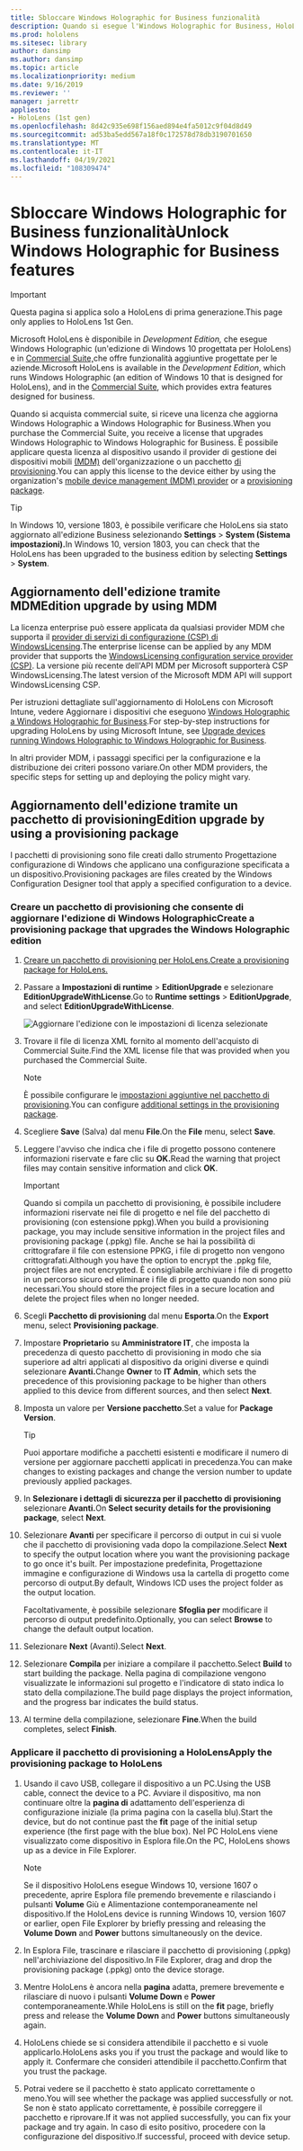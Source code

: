```yaml
---
title: Sbloccare Windows Holographic for Business funzionalità
description: Quando si esegue l'Windows Holographic for Business, HoloLens offre funzionalità aggiuntive progettate per le aziende.
ms.prod: hololens
ms.sitesec: library
author: dansimp
ms.author: dansimp
ms.topic: article
ms.localizationpriority: medium
ms.date: 9/16/2019
ms.reviewer: ''
manager: jarrettr
appliesto:
- HoloLens (1st gen)
ms.openlocfilehash: 8d42c935e698f156aed894e4fa5012c9f04d8d49
ms.sourcegitcommit: ad53ba5edd567a18f0c172578d78db3190701650
ms.translationtype: MT
ms.contentlocale: it-IT
ms.lasthandoff: 04/19/2021
ms.locfileid: "108309474"
---
```

# <a name="unlock-windows-holographic-for-business-features"></a><span data-ttu-id="0e6f6-103">Sbloccare Windows Holographic for Business funzionalità</span><span class="sxs-lookup"><span data-stu-id="0e6f6-103">Unlock Windows Holographic for Business features</span></span>

> [!IMPORTANT]
> <span data-ttu-id="0e6f6-104">Questa pagina si applica solo a HoloLens di prima generazione.</span><span class="sxs-lookup"><span data-stu-id="0e6f6-104">This page only applies to HoloLens 1st Gen.</span></span>

<span data-ttu-id="0e6f6-105">Microsoft HoloLens è disponibile in *Development Edition,* che esegue Windows Holographic (un'edizione di Windows 10 progettata per HoloLens) e in [Commercial Suite,](hololens-commercial-features.md)che offre funzionalità aggiuntive progettate per le aziende.</span><span class="sxs-lookup"><span data-stu-id="0e6f6-105">Microsoft HoloLens is available in the *Development Edition*, which runs Windows Holographic (an edition of Windows 10 that is designed for HoloLens), and in the [Commercial Suite](hololens-commercial-features.md), which provides extra features designed for business.</span></span>

<span data-ttu-id="0e6f6-106">Quando si acquista commercial suite, si riceve una licenza che aggiorna Windows Holographic a Windows Holographic for Business.</span><span class="sxs-lookup"><span data-stu-id="0e6f6-106">When you purchase the Commercial Suite, you receive a license that upgrades Windows Holographic to Windows Holographic for Business.</span></span> <span data-ttu-id="0e6f6-107">È possibile applicare questa licenza al dispositivo usando il provider di gestione dei dispositivi mobili [(MDM)](#edition-upgrade-by-using-mdm) dell'organizzazione o un pacchetto [di provisioning](#edition-upgrade-by-using-a-provisioning-package).</span><span class="sxs-lookup"><span data-stu-id="0e6f6-107">You can apply this license to the device either by using the organization's [mobile device management (MDM) provider](#edition-upgrade-by-using-mdm) or a [provisioning package](#edition-upgrade-by-using-a-provisioning-package).</span></span>

> [!TIP]
> <span data-ttu-id="0e6f6-108">In Windows 10, versione 1803, è possibile verificare che HoloLens sia stato aggiornato all'edizione Business selezionando **Settings**  >  **System (Sistema impostazioni).**</span><span class="sxs-lookup"><span data-stu-id="0e6f6-108">In Windows 10, version 1803, you can check that the HoloLens has been upgraded to the business edition by selecting **Settings** > **System**.</span></span>

## <a name="edition-upgrade-by-using-mdm"></a><span data-ttu-id="0e6f6-109">Aggiornamento dell'edizione tramite MDM</span><span class="sxs-lookup"><span data-stu-id="0e6f6-109">Edition upgrade by using MDM</span></span>

<span data-ttu-id="0e6f6-110">La licenza enterprise può essere applicata da qualsiasi provider MDM che supporta il [provider di servizi di configurazione (CSP) di WindowsLicensing](https://msdn.microsoft.com/library/windows/hardware/dn904983.aspx).</span><span class="sxs-lookup"><span data-stu-id="0e6f6-110">The enterprise license can be applied by any MDM provider that supports the [WindowsLicensing configuration service provider (CSP)](https://msdn.microsoft.com/library/windows/hardware/dn904983.aspx).</span></span> <span data-ttu-id="0e6f6-111">La versione più recente dell'API MDM per Microsoft supporterà CSP WindowsLicensing.</span><span class="sxs-lookup"><span data-stu-id="0e6f6-111">The latest version of the Microsoft MDM API will support WindowsLicensing CSP.</span></span>

<span data-ttu-id="0e6f6-112">Per istruzioni dettagliate sull'aggiornamento di HoloLens con Microsoft Intune, vedere Aggiornare i dispositivi che eseguono [Windows Holographic a Windows Holographic for Business](https://docs.microsoft.com/intune/holographic-upgrade).</span><span class="sxs-lookup"><span data-stu-id="0e6f6-112">For step-by-step instructions for upgrading HoloLens by using Microsoft Intune, see [Upgrade devices running Windows Holographic to Windows Holographic for Business](https://docs.microsoft.com/intune/holographic-upgrade).</span></span>

 <span data-ttu-id="0e6f6-113">In altri provider MDM, i passaggi specifici per la configurazione e la distribuzione dei criteri possono variare.</span><span class="sxs-lookup"><span data-stu-id="0e6f6-113">On other MDM providers, the specific steps for setting up and deploying the policy might vary.</span></span>

## <a name="edition-upgrade-by-using-a-provisioning-package"></a><span data-ttu-id="0e6f6-114">Aggiornamento dell'edizione tramite un pacchetto di provisioning</span><span class="sxs-lookup"><span data-stu-id="0e6f6-114">Edition upgrade by using a provisioning package</span></span>

<span data-ttu-id="0e6f6-115">I pacchetti di provisioning sono file creati dallo strumento Progettazione configurazione di Windows che applicano una configurazione specificata a un dispositivo.</span><span class="sxs-lookup"><span data-stu-id="0e6f6-115">Provisioning packages are files created by the Windows Configuration Designer tool that apply a specified configuration to a device.</span></span>

### <a name="create-a-provisioning-package-that-upgrades-the-windows-holographic-edition"></a><span data-ttu-id="0e6f6-116">Creare un pacchetto di provisioning che consente di aggiornare l'edizione di Windows Holographic</span><span class="sxs-lookup"><span data-stu-id="0e6f6-116">Create a provisioning package that upgrades the Windows Holographic edition</span></span>

1. [<span data-ttu-id="0e6f6-117">Creare un pacchetto di provisioning per HoloLens.</span><span class="sxs-lookup"><span data-stu-id="0e6f6-117">Create a provisioning package for HoloLens.</span></span>](hololens-provisioning.md)
1. <span data-ttu-id="0e6f6-118">Passare a **Impostazioni di runtime**  >  **EditionUpgrade** e selezionare **EditionUpgradeWithLicense**.</span><span class="sxs-lookup"><span data-stu-id="0e6f6-118">Go to **Runtime settings** > **EditionUpgrade**, and select **EditionUpgradeWithLicense**.</span></span>

    ![Aggiornare l'edizione con le impostazioni di licenza selezionate](images/icd1.png)

1. <span data-ttu-id="0e6f6-120">Trovare il file di licenza XML fornito al momento dell'acquisto di Commercial Suite.</span><span class="sxs-lookup"><span data-stu-id="0e6f6-120">Find the XML license file that was provided when you purchased the Commercial Suite.</span></span>

    > [!NOTE]
    > <span data-ttu-id="0e6f6-121">È possibile configurare le [impostazioni aggiuntive nel pacchetto di provisioning](hololens-provisioning.md).</span><span class="sxs-lookup"><span data-stu-id="0e6f6-121">You can configure [additional settings in the provisioning package](hololens-provisioning.md).</span></span>

1. <span data-ttu-id="0e6f6-122">Scegliere **Save** (Salva) dal menu **File**.</span><span class="sxs-lookup"><span data-stu-id="0e6f6-122">On the **File** menu, select **Save**.</span></span> 

1. <span data-ttu-id="0e6f6-123">Leggere l'avviso che indica che i file di progetto possono contenere informazioni riservate e fare clic su **OK.**</span><span class="sxs-lookup"><span data-stu-id="0e6f6-123">Read the warning that project files may contain sensitive information and click **OK**.</span></span>

    > [!IMPORTANT]
    > <span data-ttu-id="0e6f6-124">Quando si compila un pacchetto di provisioning, è possibile includere informazioni riservate nei file di progetto e nel file del pacchetto di provisioning (con estensione ppkg).</span><span class="sxs-lookup"><span data-stu-id="0e6f6-124">When you build a provisioning package, you may include sensitive information in the project files and provisioning package (.ppkg) file.</span></span> <span data-ttu-id="0e6f6-125">Anche se hai la possibilità di crittografare il file con estensione PPKG, i file di progetto non vengono crittografati.</span><span class="sxs-lookup"><span data-stu-id="0e6f6-125">Although you have the option to encrypt the .ppkg file, project files are not encrypted.</span></span> <span data-ttu-id="0e6f6-126">È consigliabile archiviare i file di progetto in un percorso sicuro ed eliminare i file di progetto quando non sono più necessari.</span><span class="sxs-lookup"><span data-stu-id="0e6f6-126">You should store the project files in a secure location and delete the project files when no longer needed.</span></span>

1. <span data-ttu-id="0e6f6-127">Scegli **Pacchetto di provisioning** dal menu **Esporta**.</span><span class="sxs-lookup"><span data-stu-id="0e6f6-127">On the **Export** menu, select **Provisioning package**.</span></span>

1. <span data-ttu-id="0e6f6-128">Impostare **Proprietario** su **Amministratore IT**, che imposta la precedenza di questo pacchetto di provisioning in modo che sia superiore ad altri applicati al dispositivo da origini diverse e quindi selezionare **Avanti.**</span><span class="sxs-lookup"><span data-stu-id="0e6f6-128">Change **Owner** to **IT Admin**, which sets the precedence of this provisioning package to be higher than others applied to this device from different sources, and then select **Next**.</span></span>

1. <span data-ttu-id="0e6f6-129">Imposta un valore per **Versione pacchetto**.</span><span class="sxs-lookup"><span data-stu-id="0e6f6-129">Set a value for **Package Version**.</span></span>

    > [!TIP]
    > <span data-ttu-id="0e6f6-130">Puoi apportare modifiche a pacchetti esistenti e modificare il numero di versione per aggiornare pacchetti applicati in precedenza.</span><span class="sxs-lookup"><span data-stu-id="0e6f6-130">You can make changes to existing packages and change the version number to update previously applied packages.</span></span>

1. <span data-ttu-id="0e6f6-131">In **Selezionare i dettagli di sicurezza per il pacchetto di provisioning** selezionare **Avanti.**</span><span class="sxs-lookup"><span data-stu-id="0e6f6-131">On **Select security details for the provisioning package**, select **Next**.</span></span>

1. <span data-ttu-id="0e6f6-132">Selezionare **Avanti** per specificare il percorso di output in cui si vuole che il pacchetto di provisioning vada dopo la compilazione.</span><span class="sxs-lookup"><span data-stu-id="0e6f6-132">Select **Next** to specify the output location where you want the provisioning package to go once it's built.</span></span> <span data-ttu-id="0e6f6-133">Per impostazione predefinita, Progettazione immagine e configurazione di Windows usa la cartella di progetto come percorso di output.</span><span class="sxs-lookup"><span data-stu-id="0e6f6-133">By default, Windows ICD uses the project folder as the output location.</span></span>

    <span data-ttu-id="0e6f6-134">Facoltativamente, è possibile selezionare **Sfoglia per** modificare il percorso di output predefinito.</span><span class="sxs-lookup"><span data-stu-id="0e6f6-134">Optionally, you can select **Browse** to change the default output location.</span></span>

1. <span data-ttu-id="0e6f6-135">Selezionare **Next** (Avanti).</span><span class="sxs-lookup"><span data-stu-id="0e6f6-135">Select **Next**.</span></span>

1. <span data-ttu-id="0e6f6-136">Selezionare **Compila** per iniziare a compilare il pacchetto.</span><span class="sxs-lookup"><span data-stu-id="0e6f6-136">Select **Build** to start building the package.</span></span> <span data-ttu-id="0e6f6-137">Nella pagina di compilazione vengono visualizzate le informazioni sul progetto e l'indicatore di stato indica lo stato della compilazione.</span><span class="sxs-lookup"><span data-stu-id="0e6f6-137">The build page displays the project information, and the progress bar indicates the build status.</span></span>

1. <span data-ttu-id="0e6f6-138">Al termine della compilazione, selezionare **Fine**.</span><span class="sxs-lookup"><span data-stu-id="0e6f6-138">When the build completes, select **Finish**.</span></span>

### <a name="apply-the-provisioning-package-to-hololens"></a><span data-ttu-id="0e6f6-139">Applicare il pacchetto di provisioning a HoloLens</span><span class="sxs-lookup"><span data-stu-id="0e6f6-139">Apply the provisioning package to HoloLens</span></span>

1. <span data-ttu-id="0e6f6-140">Usando il cavo USB, collegare il dispositivo a un PC.</span><span class="sxs-lookup"><span data-stu-id="0e6f6-140">Using the USB cable, connect the device to a PC.</span></span> <span data-ttu-id="0e6f6-141">Avviare il dispositivo, ma non continuare oltre la **pagina di** adattamento dell'esperienza di configurazione iniziale (la prima pagina con la casella blu).</span><span class="sxs-lookup"><span data-stu-id="0e6f6-141">Start the device, but do not continue past the **fit** page of the initial setup experience (the first page with the blue box).</span></span> <span data-ttu-id="0e6f6-142">Nel PC HoloLens viene visualizzato come dispositivo in Esplora file.</span><span class="sxs-lookup"><span data-stu-id="0e6f6-142">On the PC, HoloLens shows up as a device in File Explorer.</span></span>

    > [!NOTE]
    > <span data-ttu-id="0e6f6-143">Se il dispositivo HoloLens esegue Windows 10, versione 1607 o precedente, aprire Esplora file premendo brevemente e  rilasciando i pulsanti **Volume** Giù e Alimentazione contemporaneamente nel dispositivo.</span><span class="sxs-lookup"><span data-stu-id="0e6f6-143">If the HoloLens device is running Windows 10, version 1607 or earlier, open File Explorer by briefly pressing and releasing the **Volume Down** and **Power** buttons simultaneously on the device.</span></span>

1. <span data-ttu-id="0e6f6-144">In Esplora File, trascinare e rilasciare il pacchetto di provisioning (.ppkg) nell'archiviazione del dispositivo.</span><span class="sxs-lookup"><span data-stu-id="0e6f6-144">In File Explorer, drag and drop the provisioning package (.ppkg) onto the device storage.</span></span>

1. <span data-ttu-id="0e6f6-145">Mentre HoloLens è ancora nella **pagina** adatta, premere brevemente e rilasciare di nuovo i pulsanti **Volume Down** e **Power** contemporaneamente.</span><span class="sxs-lookup"><span data-stu-id="0e6f6-145">While HoloLens is still on the **fit** page, briefly press and release the **Volume Down** and **Power** buttons simultaneously again.</span></span>

1. <span data-ttu-id="0e6f6-146">HoloLens chiede se si considera attendibile il pacchetto e si vuole applicarlo.</span><span class="sxs-lookup"><span data-stu-id="0e6f6-146">HoloLens asks you if you trust the package and would like to apply it.</span></span> <span data-ttu-id="0e6f6-147">Confermare che consideri attendibile il pacchetto.</span><span class="sxs-lookup"><span data-stu-id="0e6f6-147">Confirm that you trust the package.</span></span>

1. <span data-ttu-id="0e6f6-148">Potrai vedere se il pacchetto è stato applicato correttamente o meno.</span><span class="sxs-lookup"><span data-stu-id="0e6f6-148">You will see whether the package was applied successfully or not.</span></span> <span data-ttu-id="0e6f6-149">Se non è stato applicato correttamente, è possibile correggere il pacchetto e riprovare.</span><span class="sxs-lookup"><span data-stu-id="0e6f6-149">If it was not applied successfully, you can fix your package and try again.</span></span> <span data-ttu-id="0e6f6-150">In caso di esito positivo, procedere con la configurazione del dispositivo.</span><span class="sxs-lookup"><span data-stu-id="0e6f6-150">If successful, proceed with device setup.</span></span>
